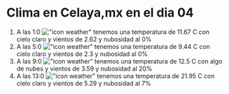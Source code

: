 # Clima en Celaya,mx en el dia 04

1. A las 1:0 !["icon weather"](http://openweathermap.org/img/w/01n.png) tenemos una temperatura de 11.67 C con cielo claro y  vientos de 2.62 y nubosidad al 0%
1. A las 5:0 !["icon weather"](http://openweathermap.org/img/w/01n.png) tenemos una temperatura de 9.44 C con cielo claro y  vientos de 2.3 y nubosidad al 0%
1. A las 9:0 !["icon weather"](http://openweathermap.org/img/w/02d.png) tenemos una temperatura de 12.5 C con algo de nubes y  vientos de 3.59 y nubosidad al 20%
1. A las 13:0 !["icon weather"](http://openweathermap.org/img/w/01d.png) tenemos una temperatura de 21.95 C con cielo claro y  vientos de 5.29 y nubosidad al 7%

